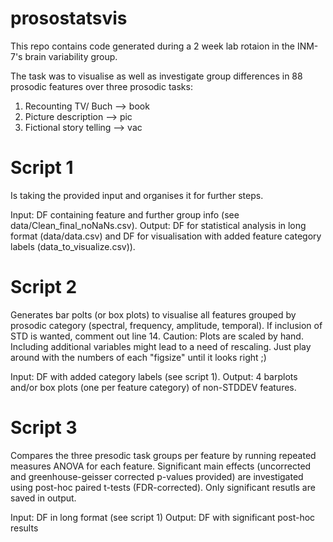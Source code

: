 # prosostatsvis

This repo contains code generated during a 2 week lab rotaion in the INM-7's brain variability group.

The task was to visualise as well as investigate group differences in 88 prosodic features over three prosodic tasks:
1. Recounting TV/ Buch --> book
2. Picture description --> pic
3. Fictional story telling --> vac

# Script 1 
Is taking the provided input and organises it for further steps.

Input: DF containing feature and further group info (see data/Clean_final_noNaNs.csv).
Output: DF for statistical analysis in long format (data/data.csv) and DF for visualisation with added feature category labels (data_to_visualize.csv)).

# Script 2 
Generates bar polts (or box plots) to visualise all features grouped by prosodic category (spectral, frequency, amplitude, temporal). If inclusion of STD is wanted, comment out line 14.
Caution: Plots are scaled by hand. Including additional variables might lead to a need of rescaling. Just play around with the numbers of each "figsize" until it looks right ;)

Input: DF with added category labels (see script 1).
Output: 4 barplots and/or box plots (one per feature category) of non-STDDEV features.

# Script 3 
Compares the three presodic task groups per feature by running repeated measures ANOVA for each feature. Significant main effects (uncorrected and greenhouse-geisser corrected p-values provided) are investigated using post-hoc paired t-tests (FDR-corrected). Only significant resutls are saved in output.

Input: DF in long format (see script 1)
Output: DF with significant post-hoc results
